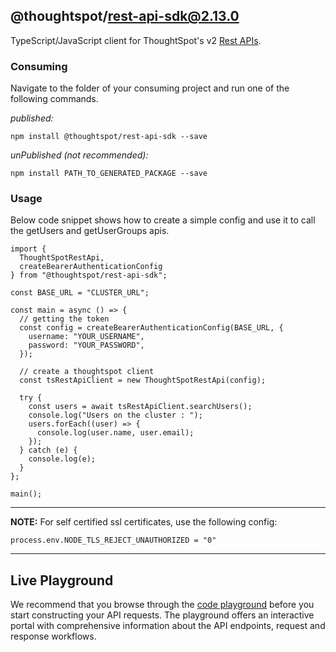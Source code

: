 ## @thoughtspot/rest-api-sdk@2.13.0

TypeScript/JavaScript client for ThoughtSpot's v2 [Rest APIs](https://developers.thoughtspot.com/docs/rest-api-v2).

### Consuming

Navigate to the folder of your consuming project and run one of the following commands.

_published:_

```
npm install @thoughtspot/rest-api-sdk --save
```

_unPublished (not recommended):_

```
npm install PATH_TO_GENERATED_PACKAGE --save
```

### Usage

Below code snippet shows how to create a simple config and use it to 
call the getUsers and getUserGroups apis.

```
import {
  ThoughtSpotRestApi,
  createBearerAuthenticationConfig
} from "@thoughtspot/rest-api-sdk";

const BASE_URL = "CLUSTER_URL";

const main = async () => {
  // getting the token
  const config = createBearerAuthenticationConfig(BASE_URL, {
    username: "YOUR_USERNAME",
    password: "YOUR_PASSWORD",
  });

  // create a thoughtspot client
  const tsRestApiClient = new ThoughtSpotRestApi(config);

  try {
    const users = await tsRestApiClient.searchUsers();
    console.log("Users on the cluster : ");
    users.forEach((user) => {
      console.log(user.name, user.email);
    });
  } catch (e) {
    console.log(e);
  }
};

main();
```

---

**NOTE:** For self certified ssl certificates, use the following config:

```
process.env.NODE_TLS_REJECT_UNAUTHORIZED = "0"
```

---

## Live Playground

We recommend that you browse through the [code playground](https://try-everywhere.thoughtspot.cloud/v2/#/everywhere/api/rest/playgroundV2_0) before you start constructing your API requests. The playground offers an interactive portal with comprehensive information about the API endpoints, request and response workflows.
